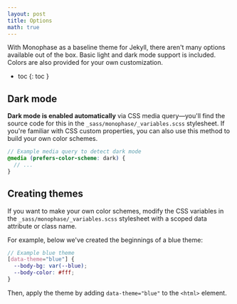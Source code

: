 ```yaml
---
layout: post
title: Options
math: true
---
```


With Monophase as a baseline theme for Jekyll, there aren't many options available out of the box. Basic light and dark mode support is included. Colors are also provided for your own customization.

- toc
{: toc }

## Dark mode

**Dark mode is enabled automatically** via CSS media query—you'll find the source code for this in the `_sass/monophase/_variables.scss` stylesheet. If you're familiar with CSS custom properties, you can also use this method to build your own color schemes.

```scss
// Example media query to detect dark mode
@media (prefers-color-scheme: dark) {
  // ...
}
```

## Creating themes

If you want to make your own color schemes, modify the CSS variables in the `_sass/monophase/_variables.scss` stylesheet with a scoped data attribute or class name.

For example, below we've created the beginnings of a blue theme:

```scss
// Example blue theme
[data-theme="blue"] {
  --body-bg: var(--blue);
  --body-color: #fff;
}
```

Then, apply the theme by adding `data-theme="blue"` to the `<html>` element.
